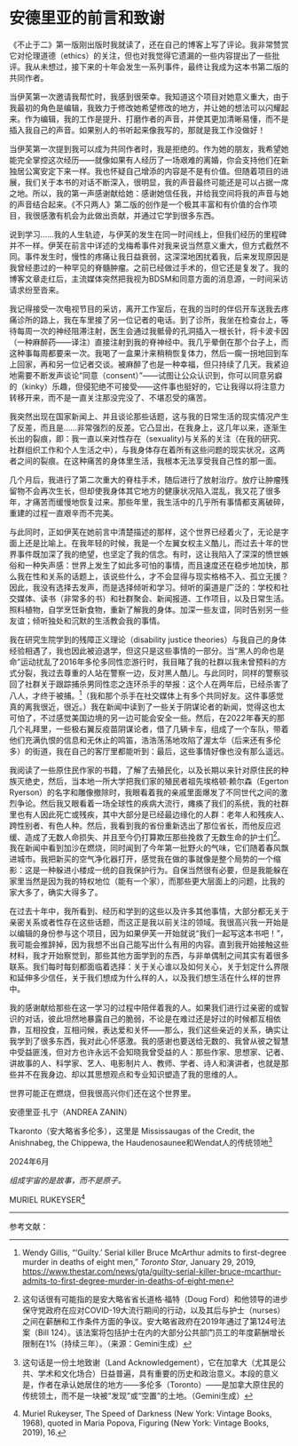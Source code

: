 # 安德里亚的前言和致谢

《不止于二》第一版刚出版时我就读了，还在自己的博客上写了评论。我非常赞赏它对伦理道德（ethics）的关注，但也对我觉得它遗漏的一些内容提出了一些批评。我从未想过，接下来的十年会发生一系列事件，最终让我成为这本书第二版的共同作者。

当伊芙第一次邀请我帮忙时，我感到很荣幸。我知道这个项目对她意义重大，由于我最初的角色是编辑，我致力于修改她希望修改的地方，并让她的想法可以闪耀起来。作为编辑，我的工作是提升、打磨作者的声音，并使其更加清晰易懂，而不是插入我自己的声音。如果别人的书听起来像我写的，那就是我工作没做好！

当伊芙第一次提到我可以成为共同作者时，我是拒绝的。作为她的朋友，我希望她能完全掌控这次经历——就像如果有人经历了一场艰难的离婚，你会支持他们在新独居公寓安定下来一样。我也怀疑自己增添的内容是不是有价值。但随着项目的进展，我们关于本书的对话不断深入，很明显，我的声音最终可能还是可以占据一席之地。所以，我的第一声感谢献给她：感谢她信任我，并给我空间将我的声音与她的声音结合起来。《不只两人》第二版的创作是一个极其丰富和有价值的合作项目，我很感激有机会为此做出贡献，并通过它学到很多东西。

说到学习……我的人生轨迹，与伊芙的发生在同一时间线上，但我们经历的里程碑并不一样。伊芙在前言中详述的戈梅希事件对我来说当然意义重大，但方式截然不同。事件发生时，慢性的疼痛让我日益衰弱，这深深地困扰着我，后来发现原因是我曾经患过的一种罕见的脊髓肿瘤。之前已经做过手术的，但它还是复发了。我的博客文章走红后，主流媒体突然把我视为BDSM和同意方面的消息源，一时间采访请求纷至沓来。

我记得接受一次电视节目的采访，离开工作室后，在我的当时的伴侣开车送我去疼痛诊所的路上，我在车里接了另一位记者的电话。到了诊所，我坐在检查台上，等待每周一次的神经阻滞注射，医生会通过我骶骨的孔洞插入一根长针，将卡波卡因（一种麻醉药——译注）直接注射到我的脊神经中。我几乎晕倒在那个台子上，而这种事每周都要来一次。我喝了一盒果汁来稍稍恢复体力，然后一瘸一拐地回到车上回家，再和另一位记者交谈。被麻醉了也是一种幸福，但只持续了几天。我紧迫地需要不断发声谈论“同意（consent）”——试图让公众认识到，你可以同意另癖的（kinky）乐趣，但侵犯绝不可接受——这件事也挺好的，它让我得以将注意力转移开来，而不是一直关注那没完没了、不堪忍受的痛苦。

我突然出现在国家新闻上、并且谈论那些话题，这与我的日常生活的现实情况产生了反差，而且是……非常强烈的反差。它凸显出，在我身上，这几年以来，逐渐生长出的裂痕，即：我一直以来对性存在（sexuality)与关系的关注（在我的研究、社群组织工作和个人生活之中），与我身体存在着所有这些问题的现实状况，这两者之间的裂痕。在这种痛苦的身体里生活，我根本无法享受我自己性的那一面。

几个月后，我进行了第二次重大的脊柱手术，随后进行了放射治疗。放疗让肿瘤残留物不会再次生长，但却使我身体其它地方的健康状况陷入混乱，我又花了很多年，才痛苦而缓慢地恢复过来。那些年里，我生活中的几乎所有事情都支离破碎，重建的过程一直艰辛而不完美。

与此同时，正如伊芙在她前言中清楚描述的那样，这个世界已经着火了，无论是字面上还是比喻上。在我年轻的时候，我是一个左翼女权主义酷儿，而过去十年的世界事件既加深了我的绝望，也坚定了我的信念。有时，这让我陷入了深深的愤世嫉俗和一种失声感：世界上发生了如此多可怕的事情，而且速度还在稳步地加快，那么我在性和关系的话题上，该说些什么，才不会显得与现实格格不入、孤立无援？因此，我没有选择去发声，而是选择倾听和学习。倾听的渠道是广泛的：学校和社交媒体、读书（非常多的书）和社群聚会、新闻报道、工作项目，以及日常生活。照料植物，自学烹饪新食物，重新了解我的身体。加深一些友谊，同时告别另一些友谊；倾听独处和沉默的生活教会我的事情。

我在研究生院学到的残障正义理论（disability justice theories）与我自己的身体经验相遇了，我也因此被迫退学，但这只是这些事情的一部分。当“黑人的命也是命”运动扰乱了2016年多伦多同性恋游行时，我目睹了我的社群以我未曾预料的方式分裂，我过去尊重的人站在警察一边，反对黑人酷儿。与此同时，同样的警察驳回了社群关于跟踪捕杀男同性恋之连环杀手的举报：这个人在两年后，已经杀害了八人，才终于被捕。[^9]（我和那个杀手在社交媒体上有多个共同好友。这件事感觉真的离我很近，很近。）我在新闻中读到了一些关于阴谋论者的新闻，觉得这也太可怕了，不过感觉美国边境的另一边可能会安全一些。然后，在2022年春天的那几个礼拜里，一些极右翼反疫苗阴谋论者，借了几辆卡车，组成了一个车队，带着他们充满仇恨的信息和无休止的鸣笛，浩浩荡荡地攻陷了渥太华（后来还有多伦多）的街道，我在自己的客厅里都能听到：最后，这些事情好像也没有那么遥远。

我阅读了一些原住民作家的书籍，了解了去殖民化，以及长期以来针对原住民的种族灭绝史，然后，当本地一所大学把我们家的殖民者祖先埃格顿·赖尔森（Egerton Ryerson）的名字和雕像撤除时，我眼看着我的亲戚里面爆发了不同世代之间的激烈争论。然后我又眼看着一场全球性的疾病大流行，瘫痪了我们的系统，我的社群里也有人因此死亡或残疾，其中大部分是已经最边缘化的人群：老年人和残疾人、跨性别者、有色人种。然后，我看到我的省份重新选出了那位省长，而他反应迟缓、造成了无数人命损失、并且至今仍打算欺压那些挽救了无数生命的护士们[^注1]。我在新闻中看到加沙在燃烧，同时闻到了今年第一批野火的气味，它们随着春风飘进城市。我把新买的空气净化器打开，感觉我在做的事就像是整个局势的一个缩影：这是一种躲进小楼成一统的自我保护行为。自保当然很有必要，但是我能躲在家里当然是因为我的特权地位（能有一个家），而那些更大层面上的问题，比我的家大多了，确实大得多了。

[^注1]: 这句话很有可能指的是安大略省省长道格·福特（Doug Ford）和他领导的进步保守党政府在应对COVID-19大流行期间的行动，以及其后与护士（nurses）之间在薪酬和工作条件方面的争议。安大略省政府在2019年通过了第124号法案（Bill 124）。该法案将包括护士在内的大部分公共部门员工的年度薪酬增长限制在1%（持续三年）。（来源：Gemini生成）

在过去十年中，我所看到、经历和学到的这些以及许多其他事情，大部分都无关于亲密关系或者性存在这些话题，而这正是我以前关注的领域。我很高兴我一开始是以编辑的身份参与这个项目，因为如果伊芙一开始就说“我们一起写这本书吧！”，我可能会推辞掉，因为我想不出自己能写出什么有用的内容。直到我开始接触这些材料，我才开始察觉到，那些其他方面学到的东西，与非单偶制之间其实有着很多联系。我们每时每刻都面临着选择：关于关心谁以及如何关心，关于划定什么界限和延伸多少信任，关于我们想成为什么样的人，以及我们想生活在什么样的世界中。

我的感谢献给那些在这一学习的过程中陪伴着我的人。如果我们进行过亲密的或智识的对话，彼此坦然地暴露自己的脆弱，不论是在难过还是好过的时候都互相依靠，互相投食，互相问候，表达爱和关怀——那么，我们这些亲近的关系，确实让我学到了很多东西，我对此心怀感激。我的感谢也要送给无数的、我曾从彼之智慧中受益匪浅，但对方也许永远不会知晓我曾受益的人：那些作家、思想家、记者、讲故事的人、科学家、艺人、电影制片人、教师、学者、诗人和演讲者，也就是那些并不在我身边、却以其思想观点和专业知识塑造了我的思维的人。

世界可能正在燃烧，但我很高兴你们还在这个世界里。

安德里亚·扎宁（ANDREA ZANIN）

Tkaronto（安大略省多伦多），这里是 Mississaugas of the Credit, the Anishnabeg, the Chippewa, the Haudenosaunee和Wendat人的传统领地[^注2]

2024年6月

*组成宇宙的是故事，而不是原子。*

MURIEL RUKEYSER[^10]

[^注2]: 这句话是一份土地致谢（Land Acknowledgement），它在加拿大（尤其是公共、学术和文化场合）日益普遍，具有重要的历史和政治意义。本段的意义是，作者在承认她居住的地方——多伦多（Toronto）——是加拿大原住民的传统领土，而不是一块被“发现”或“空置”的土地。（Gemini生成）

---

参考文献：

[^9]:Wendy Gillis, “‘Guilty.’ Serial killer Bruce McArthur admits to first-degree murder in deaths of eight men,” *Toronto Star*, January 29, 2019, https://www.thestar.com/news/gta/guilty-serial-killer-bruce-mcarthur-admits-to-first-degree-murder-in-deaths-of-eight-men 
[^10]:Muriel Rukeyser, The Speed of Darkness (New York: Vintage Books, 1968), quoted in Maria Popova, Figuring (New York: Vintage Books, 2019), 16.